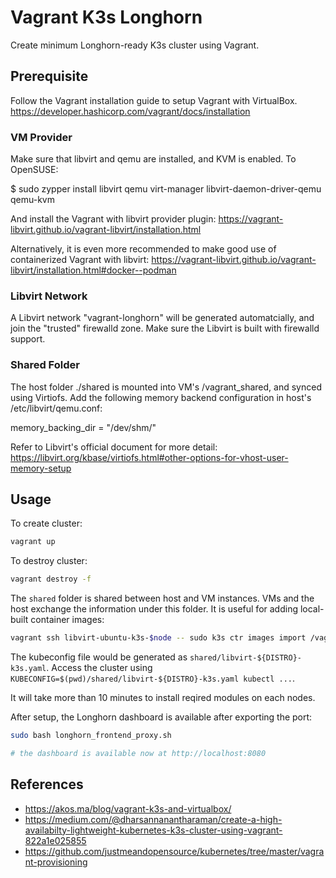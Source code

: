 # Vagrant K3s Longhorn

Create minimum Longhorn-ready K3s cluster using Vagrant.

## Prerequisite

Follow the Vagrant installation guide to setup Vagrant with VirtualBox.
https://developer.hashicorp.com/vagrant/docs/installation

### VM Provider ###

Make sure that libvirt and qemu are installed, and KVM is enabled. To OpenSUSE:

  $ sudo zypper install libvirt qemu virt-manager libvirt-daemon-driver-qemu qemu-kvm

And install the Vagrant with libvirt provider plugin:
https://vagrant-libvirt.github.io/vagrant-libvirt/installation.html

Alternatively, it is even more recommended to make good use of containerized Vagrant with libvirt:
https://vagrant-libvirt.github.io/vagrant-libvirt/installation.html#docker--podman

### Libvirt Network ###

A Libvirt network "vagrant-longhorn" will be generated automatcially, and
join the "trusted" firewalld zone. Make sure the Libvirt is built with
firewalld support.

### Shared Folder ###

The host folder ./shared is mounted into VM's /vagrant_shared, and synced
using Virtiofs. Add the following memory backend configuration in host's
/etc/libvirt/qemu.conf:

  memory_backing_dir = "/dev/shm/"

Refer to Libvirt's official document for more detail:
https://libvirt.org/kbase/virtiofs.html#other-options-for-vhost-user-memory-setup

## Usage

To create cluster:

```bash
vagrant up
```

To destroy cluster:

```bash
vagrant destroy -f
```

The `shared` folder is shared between host and VM instances. VMs and the host exchange the information under this folder. It is useful for adding local-built container images:

```bash
vagrant ssh libvirt-ubuntu-k3s-$node -- sudo k3s ctr images import /vagrant_shared/my_saved_images.tar
```

The kubeconfig file would be generated as `shared/libvirt-${DISTRO}-k3s.yaml`. Access the cluster using `KUBECONFIG=$(pwd)/shared/libvirt-${DISTRO}-k3s.yaml kubectl ...`.

It will take more than 10 minutes to install reqired modules on each nodes.

After setup, the Longhorn dashboard is available after exporting the port:

```bash
sudo bash longhorn_frontend_proxy.sh

# the dashboard is available now at http://localhost:8080
```

## References

- https://akos.ma/blog/vagrant-k3s-and-virtualbox/
- https://medium.com/@dharsannanantharaman/create-a-high-availabilty-lightweight-kubernetes-k3s-cluster-using-vagrant-822a1e025855
- https://github.com/justmeandopensource/kubernetes/tree/master/vagrant-provisioning
